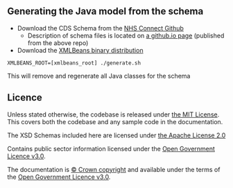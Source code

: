 ## Generating the Java model from the schema

* Download the CDS Schema from the [NHS Connect Github](https://github.com/nhsconnect/Integrated-Urgent-Care)
  * Description of schema files is located on [a github.io page](https://nhsconnect.github.io/Integrated-Urgent-Care/Publish/Domains/messages.html) (published from the above repo)
* Download the [XMLBeans binary distribution](https://xmlbeans.apache.org/download/index.html#XMLBeans+Binary+and+Development+Kit)

```shell script
XMLBEANS_ROOT=[xmlbeans_root] ./generate.sh
```

This will remove and regenerate all Java classes for the schema


## Licence

Unless stated otherwise, the codebase is released under [the MIT License][mit].
This covers both the codebase and any sample code in the documentation.

The XSD Schemas included here are licensed under [the Apache License 2.0][apache2]

Contains public sector information licensed under the [Open Government Licence v3.0][ogl].

The documentation is [© Crown copyright][copyright] and available under the terms
of the [Open Government Licence v3.0][ogl].

[mit]: LICENSE-MIT
[apache2]: LICENSE-APACHE2
[copyright]: http://www.nationalarchives.gov.uk/information-management/re-using-public-sector-information/uk-government-licensing-framework/crown-copyright/
[ogl]: http://www.nationalarchives.gov.uk/doc/open-government-licence/version/3/
